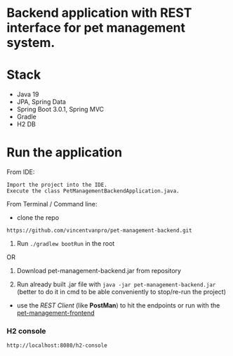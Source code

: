 # Backend application with REST interface for pet management system.

# Stack
*  Java 19
*  JPA, Spring Data
*  Spring Boot 3.0.1, Spring MVC
*  Gradle
*  H2 DB

# Run the application

From IDE:
```
Import the project into the IDE.
Execute the class PetManagementBackendApplication.java.
```

From Terminal / Command line:
* clone the repo
```
https://github.com/vincentvanpro/pet-management-backend.git
```

1. Run `./gradlew bootRun` in the root

OR

1. Download pet-management-backend.jar from repository

2. Run already built .jar file with `java -jar pet-management-backend.jar` 
(better to do it in cmd to be able conveniently to stop/re-run the project)

* use the *REST Client* (like **PostMan**) to hit the endpoints or run with the 
[pet-management-frontend](https://github.com/vincentvanpro/pet-management-frontend.git)


### H2 console
```
http://localhost:8080/h2-console
```

